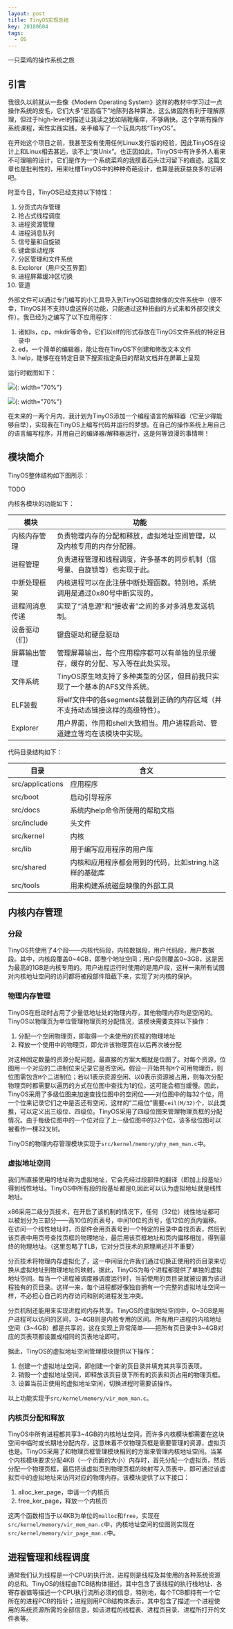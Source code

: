 ```yaml
---
layout: post
title: TinyOS实现总结
key: 20180604
tags:
  - OS
---
```


一只菜鸡的操作系统之旅

<!--more-->

## 引言

我很久以前就从一些像《Modern Operating System》这样的教材中学习过一点操作系统的皮毛，它们大多“居高临下”地陈列各种算法，这么做固然有利于理解原理，但过于high-level的描述让我读之犹如隔靴瘙痒，不够痛快。这个学期有操作系统课程，索性实践实践，亲手编写了一个玩具内核“TinyOS”。

在开始这个项目之前，我甚至没有使用任何Linux发行版的经验，因此TinyOS在设计上和Linux相去甚远，谈不上“类Unix”。也正因如此，TinyOS中有许多外人看来不可理喻的设计，它们是作为一个系统菜鸡的我摸着石头过河留下的痕迹。这篇文章也是批判性的，用来吐槽TinyOS中的种种奇葩设计，也算是我获益良多的证明吧。

时至今日，TinyOS已经支持以下特性：

1. 分页式内存管理
2. 抢占式线程调度
3. 进程资源管理
4. 进程消息队列
5. 信号量和自旋锁
6. 键盘驱动程序
7. 分区管理和文件系统
8. Explorer（用户交互界面）
9. 进程屏幕缓冲区切换
10. 管道

外部文件可以通过专门编写的小工具导入到TinyOS磁盘映像的文件系统中（很不幸，TinyOS并不支持U盘这样的功能，只能通过这种扭曲的方式来和外部交换文件）。我已经为之编写了以下应用程序：

1. 诸如ls，cp，mkdir等命令，它们以elf的形式存放在TinyOS文件系统的特定目录中
2. ed，一个简单的编辑器，能让我在TinyOS下创建和修改文本文件
3. help，能够在在特定目录下搜索指定条目的帮助文档并在屏幕上呈现

运行时截图如下：

![]({{site.url}}/postpics/tiny-os/01-explorer.png){: width="70%"}

![]({{site.url}}/postpics/tiny-os/02-ed.png){: width="70%"}

在未来的一两个月内，我计划为TinyOS添加一个编程语言的解释器（它至少得能够自举），实现我在TinyOS上编写代码并运行的梦想。在自己的操作系统上用自己的语言编写程序，并用自己的编译器/解释器运行，这是何等浪漫的事情啊！

## 模块简介

TinyOS整体结构如下图所示：

TODO

内核各模块的功能如下：

| 模块          | 功能                                                                         |
| ---          | ---                                                                          |
| 内核内存管理   |负责物理内存的分配和释放，虚拟地址空间管理，以及内核专用的内存分配器。                    |
| 进程管理      |负责进程管理和线程调度，许多基本的同步机制（信号量、自旋锁等）也实现于此。                 |
| 中断处理框架   |内核进程可以在此注册中断处理函数。特别地，系统调用是通过0x80号中断实现的。                |
| 进程间消息传递 |实现了“消息源”和“接收者”之间的多对多消息发送机制。                                    |
| 设备驱动（们） |键盘驱动和硬盘驱动                                                                |
| 屏幕输出管理   |管理屏幕输出，每个应用程序都可以有单独的显示缓存，缓存的分配、写入等在此处实现。            |
| 文件系统      |TinyOS原生地支持了多种类型的分区，但目前我只实现了一个基本的AFS文件系统。                 |
| ELF装载      |将elf文件中的各segments装载到正确的内存区域（并不支持动态链接这样的高级特性）。            |
| Explorer    |用户界面，作用和shell大致相当。用户进程启动、管道建立等均在该模块中实现。                  |

代码目录结构如下：

| 目录              | 含义                                           |
| ---              | ---                                            |
| src/applications | 应用程序                                        |
| src/boot         | 启动引导程序                                     |
| src/docs         | 系统内help命令所使用的帮助文档                     |
| src/include      | 头文件                                 |
| src/kernel       | 内核                                           |
| src/lib          | 用于编写应用程序的用户库                           |
| src/shared       | 内核和应用程序都会用到的代码，比如string.h这样的基础库 |
| src/tools        | 用来构建系统磁盘映像的外部工具                      |

## 内核内存管理

### 分段

TinyOS共使用了4个段——内核代码段，内核数据段，用户代码段，用户数据段。其中，内核段覆盖0~4GB，即整个地址空间；用户段则覆盖0~3GB，这是因为最高的1GB是内核专用的。用户进程运行时使用的是用户段，这样一来所有试图对内核地址空间的访问都将被段部件阻截下来，实现了对内核的保护。

### 物理内存管理

TinyOS在启动时占用了少量低地址处的物理内存，其他物理内存均是空闲的。TinyOS以物理页为单位管理物理页的分配情况，该模块需要支持以下操作：

1. 分配一个空闲物理页，即取得一个未使用的页框的物理地址
2. 释放一个使用中的物理页，即允许该物理页在以后再次被分配

对这种固定数量的资源分配问题，最直接的方案大概就是位图了。对每个资源，位图用一个对应的二进制位来记录它是否空闲。假设一开始共有`M`个可用物理页，则位图需包含`M`个二进制位；若以1表示资源空闲、以0表示资源被占用，则每次分配物理页时都需要以遍历的方式在位图中查找为1的位，这可能会相当缓慢。因此，TinyOS采用了多级位图来加速查找位图中的空闲位——对位图中的每32个位，用一个位来记录它们之中是否还有空闲，这样的“二级位”需要`ceil(M/32)`个，以此类推，可以定义出三级位、四级位。TinyOS采用了四级位图来管理物理页框的分配情况。由于每级位图中的一个位对应了上一级位图中的32个位，该多级位图可以被看作一棵32叉树。

TinyOS的物理内存管理模块实现于`src/kernel/memory/phy_mem_man.c`中。

### 虚拟地址空间

我们所直接使用的地址称为虚拟地址，它会先经过段部件的翻译（即加上段基址）得到线性地址。TinyOS中所有段的段基址都是0,因此可以认为虚拟地址就是线性地址。

x86采用二级分页技术，在开启了该机制的情况下，任何（32位）线性地址都可以被划分为三部分——高10位的页表号，中间10位的页号，低12位的页内偏移。在访问一个线性地址时，页部件会用页表号到一个特定的目录中查找页表，然后到该页表中用页号查找页框的物理地址，最后用该页框地址和页内偏移相加，得到最终的物理地址。（这里忽略了TLB，它对分页技术的原理阐述并不重要）

分页技术将物理内存虚拟化了，这一中间层允许我们通过切换正使用的页目录来切换从虚拟地址到物理地址的映射。据此，TinyOS为每个进程都提供了单独的虚拟地址空间。每当一个进程被调度器调度运行时，当前使用的页目录就被设置为该进程独有的页目录。这样一来，每个进程都好像独自拥有一个完整的虚拟地址空间一样，不必担心自己的内存访问和别的进程发生冲突。

分页机制还能用来实现进程间内存共享。TinyOS的虚拟地址空间中，0~3GB是用户进程可以访问的区间，3~4GB则是内核专用的区间。所有用户进程的内核地址空间（3~4GB）都是共享的，这在实现上异常简单——把所有页目录中3~4GB对应的页表项都设置成相同的页表地址即可。

据此，TinyOS的虚拟地址空间管理模块提供以下操作：

1. 创建一个虚拟地址空间，即创建一个新的页目录并填充其共享页表项。
2. 销毁一个虚拟地址空间，即释放该页目录下所有的页表和页占用的物理页框。
3. 设置当前正使用的虚拟地址空间，切换进程时需要该操作。

以上功能实现于`src/kernel/memory/vir_mem_man.c`。

### 内核页分配和释放

TinyOS中所有进程都共享3~4GB的内核地址空间，而许多内核模块都需要在这块空间中临时或长期地分配内存，这意味着不仅物理页框是需要管理的资源，虚拟页也是。TinyOS采用了和物理页框管理模块相同的方案来管理内核地址空间。当某个内核模块要求分配4KB（一个页面的大小）内存时，首先分配一个虚拟页，然后分配一个物理页框，最后把该虚拟页到物理页框的映射写入页表中，即可通过该虚拟页中的虚拟地址来访问对应的物理内存。该模块提供了以下接口：

1. alloc_ker_page，申请一个内核页
2. free_ker_page，释放一个内核页

这两个函数相当于以4KB为单位的`malloc`和`free`，实现在`src/kernel/memory/vir_mem_man.c`中，内核地址空间的位图则实现在`src/kernel/memory/vir_page_man.c`中。

## 进程管理和线程调度

通常我们认为线程是一个CPU的执行流，进程则是线程及其使用的各种系统资源的总和。TinyOS的线程由TCB结构体描述，其中包含了该线程的执行栈地址、各寄存器值等描述一个CPU执行流所必须的信息，特别地，每个TCB都持有一个它所在的进程PCB的指针；进程则用PCB结构体表示，其中包含了描述一个进程使用的系统资源所需的全部信息，如该进程的线程表、进程页目录、进程所打开的文件表等。
